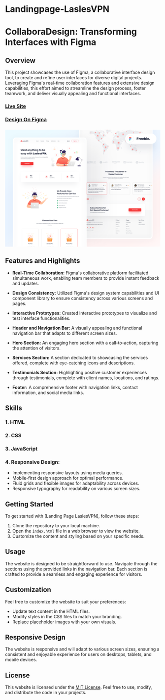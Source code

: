 # Landingpage-LaslesVPN
# CollaboraDesign: Transforming Interfaces with Figma
## Overview

This project showcases the use of Figma, a collaborative interface design tool, to create and refine user interfaces for diverse digital projects. Leveraging Figma's real-time collaboration features and extensive design capabilities, this effort aimed to streamline the design process, foster teamwork, and deliver visually appealing and functional interfaces.

### [Live Site](https://)
### [Design On Figma](https://www.figma.com/file/y4g7B9BSJsuPkI101iyF5E/FREEBIES-Landingpage-LaslesVPN-Community)
### ![](images/Cover.png)

## Features and Highlights

- **Real-Time Collaboration:** Figma's collaborative platform facilitated simultaneous work, enabling team members to provide instant feedback and updates.
  
- **Design Consistency:** Utilized Figma's design system capabilities and UI component library to ensure consistency across various screens and pages.

- **Interactive Prototypes:** Created interactive prototypes to visualize and test interface functionalities.

- **Header and Navigation Bar:** A visually appealing and functional navigation bar that adapts to different screen sizes.

- **Hero Section:** An engaging hero section with a call-to-action, capturing the attention of visitors.

- **Services Section:** A section dedicated to showcasing the services offered, complete with eye-catching icons and descriptions.

- **Testimonials Section:** Highlighting positive customer experiences through testimonials, complete with client names, locations, and ratings.

- **Footer:** A comprehensive footer with navigation links, contact information, and social media links.
## Skills

### 1. HTML 
### 2. CSS 
### 3. JavaScript
### 4. Responsive Design:

- Implementing responsive layouts using media queries.
- Mobile-first design approach for optimal performance.
- Fluid grids and flexible images for adaptability across devices.
- Responsive typography for readability on various screen sizes.


## Getting Started

To get started with [Landing Page LaslesVPN], follow these steps:

1. Clone the repository to your local machine.
2. Open the `index.html` file in a web browser to view the website.
3. Customize the content and styling based on your specific needs.

## Usage

The website is designed to be straightforward to use. Navigate through the sections using the provided links in the navigation bar. Each section is crafted to provide a seamless and engaging experience for visitors.

## Customization

Feel free to customize the website to suit your preferences:

- Update text content in the HTML files.
- Modify styles in the CSS files to match your branding.
- Replace placeholder images with your own visuals.

## Responsive Design

The website is responsive and will adapt to various screen sizes, ensuring a consistent and enjoyable experience for users on desktops, tablets, and mobile devices.

## License

This website is licensed under the [MIT License](LICENSE). Feel free to use, modify, and distribute the code in your projects.
